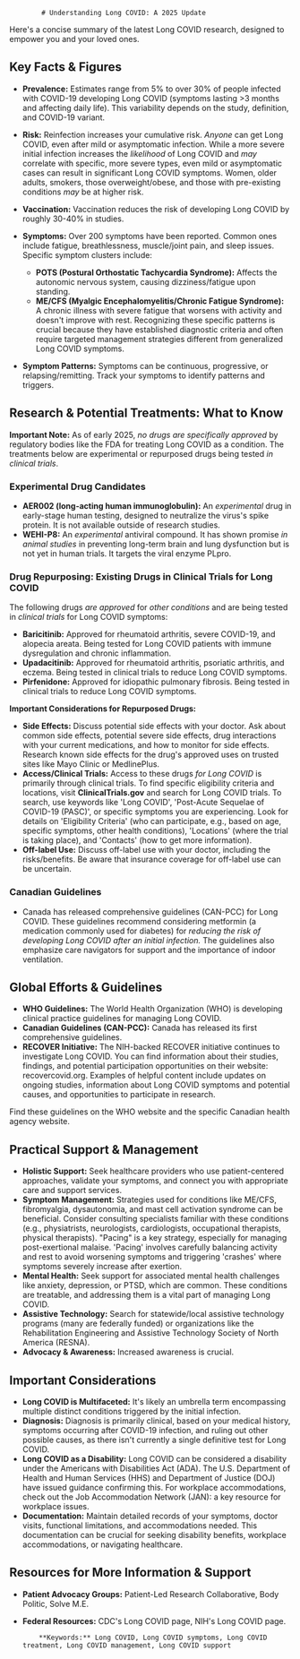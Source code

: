 
            # Understanding Long COVID: A 2025 Update

Here's a concise summary of the latest Long COVID research, designed to empower you and your loved ones.

## Key Facts & Figures

*   **Prevalence:** Estimates range from 5% to over 30% of people infected with COVID-19 developing Long COVID (symptoms lasting >3 months and affecting daily life). This variability depends on the study, definition, and COVID-19 variant.
*   **Risk:** Reinfection increases your cumulative risk. *Anyone* can get Long COVID, even after mild or asymptomatic infection. While a more severe initial infection increases the *likelihood* of Long COVID and *may* correlate with specific, more severe types, even mild or asymptomatic cases can result in significant Long COVID symptoms. Women, older adults, smokers, those overweight/obese, and those with pre-existing conditions *may* be at higher risk.
*   **Vaccination:** Vaccination reduces the risk of developing Long COVID by roughly 30-40% in studies.
*   **Symptoms:** Over 200 symptoms have been reported. Common ones include fatigue, breathlessness, muscle/joint pain, and sleep issues. Specific symptom clusters include:
    *   **POTS (Postural Orthostatic Tachycardia Syndrome):** Affects the autonomic nervous system, causing dizziness/fatigue upon standing.
    *   **ME/CFS (Myalgic Encephalomyelitis/Chronic Fatigue Syndrome):** A chronic illness with severe fatigue that worsens with activity and doesn't improve with rest. Recognizing these specific patterns is crucial because they have established diagnostic criteria and often require targeted management strategies different from generalized Long COVID symptoms.

*   **Symptom Patterns:** Symptoms can be continuous, progressive, or relapsing/remitting. Track your symptoms to identify patterns and triggers.

## Research & Potential Treatments: What to Know

**Important Note:** As of early 2025, *no drugs are specifically approved* by regulatory bodies like the FDA for treating Long COVID as a condition. The treatments below are experimental or repurposed drugs being tested *in clinical trials*.

### Experimental Drug Candidates

*   **AER002 (long-acting human immunoglobulin):** An *experimental* drug in early-stage human testing, designed to neutralize the virus's spike protein. It is not available outside of research studies.
*   **WEHI-P8:** An *experimental* antiviral compound. It has shown promise *in animal studies* in preventing long-term brain and lung dysfunction but is not yet in human trials. It targets the viral enzyme PLpro.

### Drug Repurposing: Existing Drugs in Clinical Trials for Long COVID

The following drugs *are approved* for *other conditions* and are being tested in *clinical trials* for Long COVID symptoms:

*   **Baricitinib:** Approved for rheumatoid arthritis, severe COVID-19, and alopecia areata. Being tested for Long COVID patients with immune dysregulation and chronic inflammation.
*   **Upadacitinib:** Approved for rheumatoid arthritis, psoriatic arthritis, and eczema. Being tested in clinical trials to reduce Long COVID symptoms.
*   **Pirfenidone:** Approved for idiopathic pulmonary fibrosis. Being tested in clinical trials to reduce Long COVID symptoms.

**Important Considerations for Repurposed Drugs:**

*   **Side Effects:** Discuss potential side effects with your doctor. Ask about common side effects, potential severe side effects, drug interactions with your current medications, and how to monitor for side effects. Research known side effects for the drug's approved uses on trusted sites like Mayo Clinic or MedlinePlus.
*   **Access/Clinical Trials:** Access to these drugs *for Long COVID* is primarily through clinical trials. To find specific eligibility criteria and locations, visit **ClinicalTrials.gov** and search for Long COVID trials. To search, use keywords like 'Long COVID', 'Post-Acute Sequelae of COVID-19 (PASC)', or specific symptoms you are experiencing. Look for details on 'Eligibility Criteria' (who can participate, e.g., based on age, specific symptoms, other health conditions), 'Locations' (where the trial is taking place), and 'Contacts' (how to get more information).
*   **Off-label Use:** Discuss off-label use with your doctor, including the risks/benefits. Be aware that insurance coverage for off-label use can be uncertain.

### Canadian Guidelines

*   Canada has released comprehensive guidelines (CAN-PCC) for Long COVID. These guidelines recommend considering metformin (a medication commonly used for diabetes) for *reducing the risk of developing Long COVID after an initial infection.* The guidelines also emphasize care navigators for support and the importance of indoor ventilation.

## Global Efforts & Guidelines

*   **WHO Guidelines:** The World Health Organization (WHO) is developing clinical practice guidelines for managing Long COVID.
*   **Canadian Guidelines (CAN-PCC):** Canada has released its first comprehensive guidelines.
*   **RECOVER Initiative:** The NIH-backed RECOVER initiative continues to investigate Long COVID. You can find information about their studies, findings, and potential participation opportunities on their website: recovercovid.org. Examples of helpful content include updates on ongoing studies, information about Long COVID symptoms and potential causes, and opportunities to participate in research.

Find these guidelines on the WHO website and the specific Canadian health agency website.

## Practical Support & Management

*   **Holistic Support:** Seek healthcare providers who use patient-centered approaches, validate your symptoms, and connect you with appropriate care and support services.
*   **Symptom Management:** Strategies used for conditions like ME/CFS, fibromyalgia, dysautonomia, and mast cell activation syndrome can be beneficial. Consider consulting specialists familiar with these conditions (e.g., physiatrists, neurologists, cardiologists, occupational therapists, physical therapists). "Pacing" is a key strategy, especially for managing post-exertional malaise. 'Pacing' involves carefully balancing activity and rest to avoid worsening symptoms and triggering 'crashes' where symptoms severely increase after exertion.
*   **Mental Health:** Seek support for associated mental health challenges like anxiety, depression, or PTSD, which are common. These conditions are treatable, and addressing them is a vital part of managing Long COVID.
*   **Assistive Technology:** Search for statewide/local assistive technology programs (many are federally funded) or organizations like the Rehabilitation Engineering and Assistive Technology Society of North America (RESNA).
*   **Advocacy & Awareness:** Increased awareness is crucial.

## Important Considerations

*   **Long COVID is Multifaceted:** It's likely an umbrella term encompassing multiple distinct conditions triggered by the initial infection.
*   **Diagnosis:** Diagnosis is primarily clinical, based on your medical history, symptoms occurring after COVID-19 infection, and ruling out other possible causes, as there isn't currently a single definitive test for Long COVID.
*   **Long COVID as a Disability:** Long COVID can be considered a disability under the Americans with Disabilities Act (ADA). The U.S. Department of Health and Human Services (HHS) and Department of Justice (DOJ) have issued guidance confirming this. For workplace accommodations, check out the Job Accommodation Network (JAN): a key resource for workplace issues.
*   **Documentation:** Maintain detailed records of your symptoms, doctor visits, functional limitations, and accommodations needed. This documentation can be crucial for seeking disability benefits, workplace accommodations, or navigating healthcare.

## Resources for More Information & Support

*   **Patient Advocacy Groups:** Patient-Led Research Collaborative, Body Politic, Solve M.E.
*   **Federal Resources:** CDC's Long COVID page, NIH's Long COVID page.

            **Keywords:** Long COVID, Long COVID symptoms, Long COVID treatment, Long COVID management, Long COVID support
            
